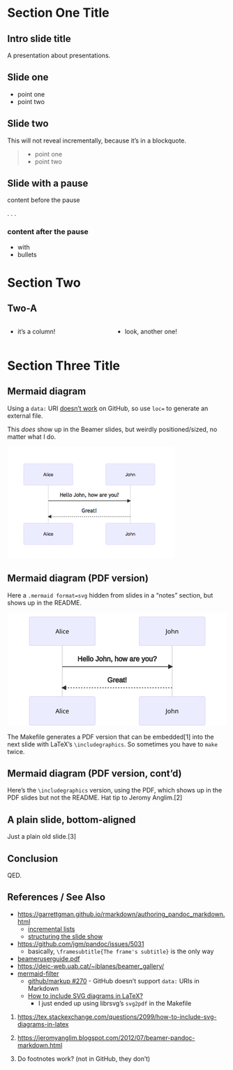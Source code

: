 # Section One Title

## Intro slide title

A presentation about presentations.

## Slide one

  - point one
  - point two

## Slide two

This will not reveal incrementally, because it’s in a blockquote.

>   - point one
>   - point two

## Slide with a pause

content before the pause

. . .

### content after the pause

  - with
  - bullets

# Section Two

## Two-A

<div class="columns">

<div class="column">

  - it’s a column\!

</div>

<div class="column">

  - look, another one\!

</div>

</div>

# Section Three Title

## Mermaid diagram

Using a `data:` URI [doesn’t
work](https://github.com/github/markup/issues/270) on GitHub, so use
`loc=` to generate an external file.

This *does* show up in the Beamer slides, but weirdly positioned/sized,
no matter what I do.

![](img/mermaid.png)

## Mermaid diagram (PDF version)

Here a `.mermaid format=svg` hidden from slides in a “notes” section,
but shows up in the README.

<div class="notes">

![](img/mermaid.svg)

</div>

The Makefile generates a PDF version that can be embedded\[1\] into the
next slide with LaTeX’s `\includegraphics`. So sometimes you have to
`make` twice.

## Mermaid diagram (PDF version, cont’d)

Here’s the `\includegraphics` version, using the PDF, which shows up in
the PDF slides but not the README. Hat tip to Jeromy
Anglim.\[2\]</small>

## A plain slide, bottom-aligned

Just a plain old slide.\[3\]

## Conclusion

QED.

## References / See Also

<div class="nonincremental">

  - <https://garrettgman.github.io/rmarkdown/authoring_pandoc_markdown.html>
      - [incremental
        lists](https://garrettgman.github.io/rmarkdown/authoring_pandoc_markdown.html#incremental_lists)
      - [structuring the slide
        show](https://garrettgman.github.io/rmarkdown/authoring_pandoc_markdown.html#structuring_the_slide_show)
  - <https://github.com/jgm/pandoc/issues/5031>
      - basically, `\framesubtitle{The frame's subtitle}` is the only
        way
  - [beameruserguide.pdf](http://ctan.math.utah.edu/ctan/tex-archive/macros/latex/contrib/beamer/doc/beameruserguide.pdf)
  - <https://deic-web.uab.cat/~iblanes/beamer_gallery/>
  - [mermaid-filter](https://github.com/raghur/mermaid-filter)
      - [github/markup
        \#270](https://github.com/github/markup/issues/270) - GitHub
        doesn’t support `data:` URIs in Markdown
      - [How to include SVG diagrams in
        LaTeX?](https://tex.stackexchange.com/a/2107)
          - I just ended up using librsvg’s `svg2pdf` in the Makefile

</div>

1.  https://tex.stackexchange.com/questions/2099/how-to-include-svg-diagrams-in-latex

2.  https://jeromyanglim.blogspot.com/2012/07/beamer-pandoc-markdown.html

3.  Do footnotes work? (not in GitHub, they don’t)
